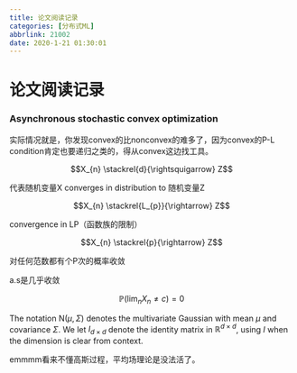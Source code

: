 ```yaml
---
title: 论文阅读记录
categories: [分布式ML]
abbrlink: 21002
date: 2020-1-21 01:30:01
---
```


# 论文阅读记录

### Asynchronous stochastic convex optimization 

实际情况就是，你发现convex的比nonconvex的难多了，因为convex的P-L condition肯定也要递归之类的，得从convex这边找工具。

$$X_{n} \stackrel{d}{\rightsquigarrow} Z$$

代表随机变量X converges in distribution to 随机变量Z

$$X_{n} \stackrel{L_{p}}{\rightarrow} Z$$

convergence in LP（函数族的限制）

$$X_{n} \stackrel{p}{\rightarrow} Z$$

对任何范数都有个P次的概率收敛

a.s是几乎收敛

$$\mathbb{P}\left(\lim _{n} X_{n} \neq c\right)=0$$

The notation $\mathrm{N}(\mu, \Sigma)$ denotes the multivariate Gaussian with mean $\mu$ and covariance $\Sigma .$ We let $I_{d \times d}$ denote the identity matrix in $\mathbb{R}^{d \times d}$, using $I$ when the dimension is clear from context.

emmmm看来不懂高斯过程，平均场理论是没法活了。



